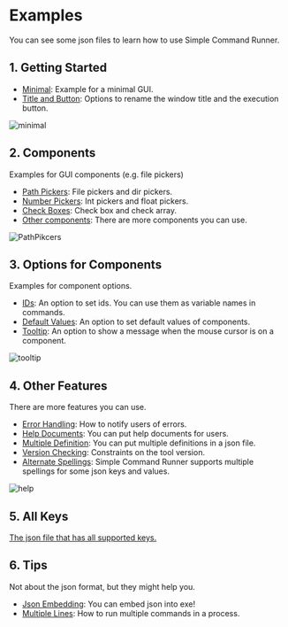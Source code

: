 # Examples

You can see some json files to learn how to use Simple Command Runner.

## 1. Getting Started

-   [Minimal](./get_start/minimal/): Example for a minimal GUI.
-   [Title and Button](./get_start/title_button/): Options to rename the window title and the execution button.

![minimal](https://user-images.githubusercontent.com/69258547/236601237-38a47373-703c-4bda-a5d9-25a1b0256425.png)  

## 2. Components

Examples for GUI components (e.g. file pickers)

-   [Path Pickers](./components/path_pickers/): File pickers and dir pickers.
-   [Number Pickers](./components/num_pickers/): Int pickers and float pickers.
-   [Check Boxes](./components/check_boxes/): Check box and check array.
-   [Other components](./components/other_components/): There are more components you can use.

![PathPikcers](https://user-images.githubusercontent.com/69258547/171440880-5948a7f0-5e26-4c38-ab95-8c6daaf67f93.png)  

## 3. Options for Components

Examples for component options.

-   [IDs](./comp_options/id/): An option to set ids. You can use them as variable names in commands.
-   [Default Values](./comp_options/default/):  An option to set default values of components.
-   [Tooltip](./comp_options/tooltip/): An option to show a message when the mouse cursor is on a component.

![tooltip](https://user-images.githubusercontent.com/69258547/223138605-9a9aa6a7-a5c9-4aa6-b0af-dd674b46160a.png)  

## 4. Other Features

There are more features you can use.

-   [Error Handling](./other_features/error/): How to notify users of errors.
-   [Help Documents](./other_features/help/): You can put help documents for users.
-   [Multiple Definition](./other_features/multiple/): You can put multiple definitions in a json file.
-   [Version Checking](./other_features/version_check/): Constraints on the tool version.
-   [Alternate Spellings](./other_features/alternate_spellings/): Simple Command Runner supports multiple spellings for some json keys and values.

![help](https://user-images.githubusercontent.com/69258547/222972599-bab3ff85-2c6c-432d-91e7-8244a8a8e514.png)  

## 5. All Keys

[The json file that has all supported keys.](./all_keys/)  

## 6. Tips

Not about the json format, but they might help you.

-   [Json Embedding](./tips/json_embed): You can embed json into exe!
-   [Multiple Lines](./tips/multi_lines): How to run multiple commands in a process.
